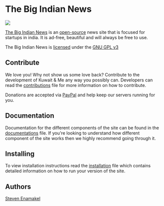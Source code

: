 The Big Indian News
===================

[![](http://img.shields.io/gratipay/enamakel.svg)](https://gratipay.com/~enamakel/)

[The Big Indian News](https://kuwaitandme.com) is an [open-source](LICENSE.md) news site that is focused for startups in india. It is ad-free, beautiful and will always be free to use.

The Big Indian News is [licensed](LICENSE.md) under the [GNU GPL v3](http://www.gnu.org/licenses/gpl-3.0.en.html)

Contribute
----------
We love you! Why not show us some love back? Contribute to the development of Kuwait & Me any way you possibly can. Developers can read the [contributions](CONTRIBUTION.md) file for more information on how to contribute.

Donations are accepted via [PayPal](https://www.paypal.com/cgi-bin/webscr?cmd=_s-xclick&hosted_button_id=VVPBN75GCJ854) and help keep our servers running for you.


Documentation
-------------
Documentation for the different components of the site can be found in the [documentations](DOCUMENTATION.md) file. If you're looking to understand how different component of the site works then we highly recommend going through it.


Installing
----------
To view installation instructions read the [installation](INSTALL.md) file which contains detailed information on how to run your version of the site.


Authors
-------
[Steven Enamakel](http://steven.pw)